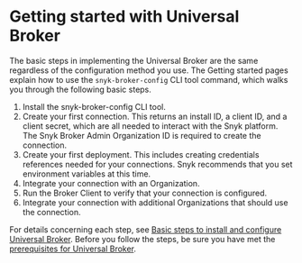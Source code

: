 # Getting started with Universal Broker

The basic steps in implementing the Universal Broker are the same regardless of the configuration method you use. The Getting started pages explain how to use the `snyk-broker-config` CLI tool command, which walks you through the following basic steps.

1. Install the snyk-broker-config CLI tool.
2. Create your first connection. This returns an install ID, a client ID, and a client secret, which are all needed to interact with the Snyk platform. The Snyk Broker Admin Organization ID is required to create the connection.
3. Create your first deployment. This includes creating credentials references needed for your connections. Snyk recommends that you set environment variables at this time.
4. Integrate your connection with an Organization.
5. Run the Broker Client to verify that your connection is configured.
6. Integrate your connection with additional Organizations that should use the connection.

For details concerning each step, see [Basic steps to install and configure Universal Broker](basic-steps-to-install-and-configure-universal-broker.md). Before you follow the steps, be sure you have met the [prerequisites for Universal Broker](prerequisites-for-universal-broker.md).

